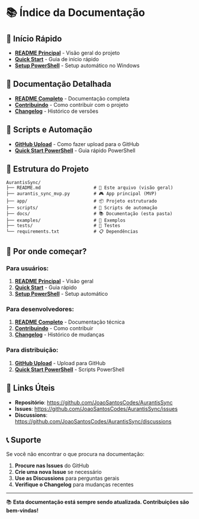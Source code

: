 # 📚 Índice da Documentação

## 🚀 Início Rápido
- **[README Principal](../README.md)** - Visão geral do projeto
- **[Quick Start](QUICKSTART.md)** - Guia de início rápido
- **[Setup PowerShell](POWERSHELL_SETUP.md)** - Setup automático no Windows

## 📖 Documentação Detalhada
- **[README Completo](README.md)** - Documentação completa
- **[Contribuindo](CONTRIBUTING.md)** - Como contribuir com o projeto
- **[Changelog](CHANGELOG.md)** - Histórico de versões

## 🔧 Scripts e Automação
- **[GitHub Upload](GITHUB_UPLOAD.md)** - Como fazer upload para o GitHub
- **[Quick Start PowerShell](QUICK_START_POWERSHELL.md)** - Guia rápido PowerShell

## 📁 Estrutura do Projeto

```
AurantisSync/
├── README.md                    # 🎯 Este arquivo (visão geral)
├── aurantis_sync_mvp.py         # 🎮 App principal (MVP)
├── app/                         # 📦 Projeto estruturado
├── scripts/                     # 🔧 Scripts de automação
├── docs/                        # 📚 Documentação (esta pasta)
├── examples/                    # 📝 Exemplos
├── tests/                       # 🧪 Testes
└── requirements.txt             # 📋 Dependências
```

## 🎯 Por onde começar?

### Para usuários:
1. **[README Principal](../README.md)** - Visão geral
2. **[Quick Start](QUICKSTART.md)** - Guia rápido
3. **[Setup PowerShell](POWERSHELL_SETUP.md)** - Setup automático

### Para desenvolvedores:
1. **[README Completo](README.md)** - Documentação técnica
2. **[Contribuindo](CONTRIBUTING.md)** - Como contribuir
3. **[Changelog](CHANGELOG.md)** - Histórico de mudanças

### Para distribuição:
1. **[GitHub Upload](GITHUB_UPLOAD.md)** - Upload para GitHub
2. **[Quick Start PowerShell](QUICK_START_POWERSHELL.md)** - Scripts PowerShell

## 🔗 Links Úteis

- **Repositório**: https://github.com/JoaoSantosCodes/AurantisSync
- **Issues**: https://github.com/JoaoSantosCodes/AurantisSync/issues
- **Discussions**: https://github.com/JoaoSantosCodes/AurantisSync/discussions

## 📞 Suporte

Se você não encontrar o que procura na documentação:

1. **Procure nas Issues** do GitHub
2. **Crie uma nova Issue** se necessário
3. **Use as Discussions** para perguntas gerais
4. **Verifique o Changelog** para mudanças recentes

---

📚 **Esta documentação está sempre sendo atualizada. Contribuições são bem-vindas!**
